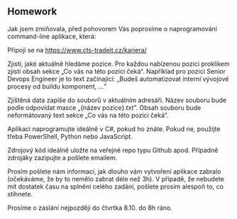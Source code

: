 ## Homework

Jak jsem zmiňovala, před pohovorem Vás poprosíme o naprogramování command-line aplikace, která:

Připojí se na https://www.cts-tradeit.cz/kariera/

Zjistí, jaké aktuálně hledáme pozice. Pro každou nabízenou pozici proklikem zjistí obsah sekce „Co vás na této pozici čeká“. Například pro pozici Senior Devops Engineer je to text začínající: „Budeš automatizovat interní vývojové procesy od buildu komponent, …“

Zjištěná data zapíše do souborů v aktuálním adresáři. Název souboru bude podle odpovídat masce „{název pozice}.txt”. Obsah souboru bude neformátovaný text sekce „Co vás na této pozici čeká“.

Aplikaci naprogramujte ideálně v C#, pokud ho znáte. Pokud ne, použijte třeba PowerShell, Python nebo JavaScript.

Zdrojový kód ideálně uložte na veřejné repo typu Github apod. Případně zdrojáky zazipujte a pošlete emailem.

Prosím pošlete nám informaci, jak dlouho vám vytvoření aplikace zabralo (očekáváme, že by to nemělo zabrat déle než 3h).
V případě, že nebudete mít dostatek času na splnění celého zadání, pošlete prosím alespoň to, co stihnete.

Prosíme o zaslání nejpozději do čtvrtka 8.10. do 8h ráno.